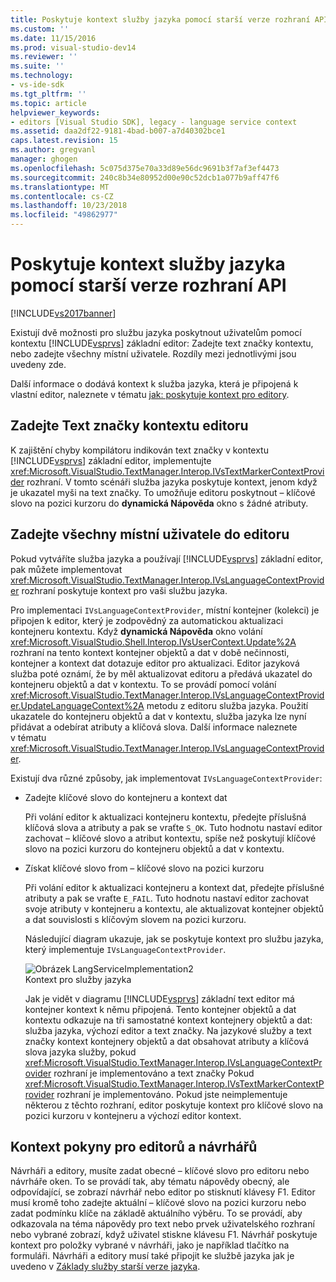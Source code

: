 ```yaml
---
title: Poskytuje kontext služby jazyka pomocí starší verze rozhraní API | Dokumentace Microsoftu
ms.custom: ''
ms.date: 11/15/2016
ms.prod: visual-studio-dev14
ms.reviewer: ''
ms.suite: ''
ms.technology:
- vs-ide-sdk
ms.tgt_pltfrm: ''
ms.topic: article
helpviewer_keywords:
- editors [Visual Studio SDK], legacy - language service context
ms.assetid: daa2df22-9181-4bad-b007-a7d40302bce1
caps.latest.revision: 15
ms.author: gregvanl
manager: ghogen
ms.openlocfilehash: 5c075d375e70a33d89e56dc9691b3f7af3ef4473
ms.sourcegitcommit: 240c8b34e80952d00e90c52dcb1a077b9aff47f6
ms.translationtype: MT
ms.contentlocale: cs-CZ
ms.lasthandoff: 10/23/2018
ms.locfileid: "49862977"
---
```

# <a name="providing-a-language-service-context-by-using-the-legacy-api"></a>Poskytuje kontext služby jazyka pomocí starší verze rozhraní API
[!INCLUDE[vs2017banner](../includes/vs2017banner.md)]

Existují dvě možnosti pro službu jazyka poskytnout uživatelům pomocí kontextu [!INCLUDE[vsprvs](../includes/vsprvs-md.md)] základní editor: Zadejte text značky kontextu, nebo zadejte všechny místní uživatele. Rozdíly mezi jednotlivými jsou uvedeny zde.  
  
 Další informace o dodává kontext k služba jazyka, která je připojená k vlastní editor, naleznete v tématu [jak: poskytuje kontext pro editory](../extensibility/how-to-provide-context-for-editors.md).  
  
## <a name="provide-text-marker-context-to-the-editor"></a>Zadejte Text značky kontextu editoru  
 K zajištění chyby kompilátoru indikován text značky v kontextu [!INCLUDE[vsprvs](../includes/vsprvs-md.md)] základní editor, implementujte <xref:Microsoft.VisualStudio.TextManager.Interop.IVsTextMarkerContextProvider> rozhraní. V tomto scénáři služba jazyka poskytuje kontext, jenom když je ukazatel myši na text značky. To umožňuje editoru poskytnout – klíčové slovo na pozici kurzoru do **dynamická Nápověda** okno s žádné atributy.  
  
## <a name="provide-all-user-context-to-the-editor"></a>Zadejte všechny místní uživatele do editoru  
 Pokud vytváříte služba jazyka a používají [!INCLUDE[vsprvs](../includes/vsprvs-md.md)] základní editor, pak můžete implementovat <xref:Microsoft.VisualStudio.TextManager.Interop.IVsLanguageContextProvider> rozhraní poskytuje kontext pro vaši službu jazyka.  
  
 Pro implementaci `IVsLanguageContextProvider`, místní kontejner (kolekci) je připojen k editor, který je zodpovědný za automatickou aktualizaci kontejneru kontextu. Když **dynamická Nápověda** okno volání <xref:Microsoft.VisualStudio.Shell.Interop.IVsUserContext.Update%2A> rozhraní na tento kontext kontejner objektů a dat v době nečinnosti, kontejner a kontext dat dotazuje editor pro aktualizaci. Editor jazyková služba poté oznámí, že by měl aktualizovat editoru a předává ukazatel do kontejneru objektů a dat v kontextu. To se provádí pomocí volání <xref:Microsoft.VisualStudio.TextManager.Interop.IVsLanguageContextProvider.UpdateLanguageContext%2A> metodu z editoru služba jazyka. Použití ukazatele do kontejneru objektů a dat v kontextu, služba jazyka lze nyní přidávat a odebírat atributy a klíčová slova. Další informace naleznete v tématu <xref:Microsoft.VisualStudio.TextManager.Interop.IVsLanguageContextProvider>.  
  
 Existují dva různé způsoby, jak implementovat `IVsLanguageContextProvider`:  
  
- Zadejte klíčové slovo do kontejneru a kontext dat  
  
   Při volání editor k aktualizaci kontejneru kontextu, předejte příslušná klíčová slova a atributy a pak se vraťte `S_OK`. Tuto hodnotu nastaví editor zachovat – klíčové slovo a atribut kontextu, spíše než poskytují klíčové slovo na pozici kurzoru do kontejneru objektů a dat v kontextu.  
  
- Získat klíčové slovo from – klíčové slovo na pozici kurzoru  
  
   Při volání editor k aktualizaci kontejneru a kontext dat, předejte příslušné atributy a pak se vraťte `E_FAIL`. Tuto hodnotu nastaví editor zachovat svoje atributy v kontejneru a kontextu, ale aktualizovat kontejner objektů a dat souvislosti s klíčovým slovem na pozici kurzoru.  
  
  Následující diagram ukazuje, jak se poskytuje kontext pro službu jazyka, který implementuje `IVsLanguageContextProvider`.  
  
  ![Obrázek LangServiceImplementation2](../extensibility/media/vslanguageservice2.gif "vsLanguageService2")  
  Kontext pro služby jazyka  
  
  Jak je vidět v diagramu [!INCLUDE[vsprvs](../includes/vsprvs-md.md)] základní text editor má kontejner kontext k němu připojená. Tento kontejner objektů a dat kontextu odkazuje na tři samostatné kontext kontejnery objektů a dat: služba jazyka, výchozí editor a text značky. Na jazykové služby a text značky kontext kontejnery objektů a dat obsahovat atributy a klíčová slova jazyka služby, pokud <xref:Microsoft.VisualStudio.TextManager.Interop.IVsLanguageContextProvider> rozhraní je implementováno a text značky Pokud <xref:Microsoft.VisualStudio.TextManager.Interop.IVsTextMarkerContextProvider> rozhraní je implementováno. Pokud jste neimplementuje některou z těchto rozhraní, editor poskytuje kontext pro klíčové slovo na pozici kurzoru v kontejneru a výchozí editor kontext.  
  
## <a name="context-guidelines-for-editors-and-designers"></a>Kontext pokyny pro editorů a návrhářů  
 Návrháři a editory, musíte zadat obecné – klíčové slovo pro editoru nebo návrháře oken. To se provádí tak, aby tématu nápovědy obecný, ale odpovídající, se zobrazí návrhář nebo editor po stisknutí klávesy F1. Editor musí kromě toho zadejte aktuální – klíčové slovo na pozici kurzoru nebo zadat podmínku klíče na základě aktuálního výběru. To se provádí, aby odkazovala na téma nápovědy pro text nebo prvek uživatelského rozhraní nebo vybrané zobrazí, když uživatel stiskne klávesu F1. Návrhář poskytuje kontext pro položky vybrané v návrháři, jako je například tlačítko na formuláři. Návrháři a editory musí také připojit ke službě jazyka jak je uvedeno v [Základy služby starší verze jazyka](../extensibility/internals/legacy-language-service-essentials.md).

